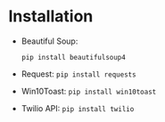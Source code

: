 # Installation

- Beautiful Soup: 

    ``` pip install beautifulsoup4 ```
- Request:
    ``` pip install requests ```
- Win10Toast: 
    ``` pip install win10toast ```
- Twilio API: 
    ``` pip install twilio ```

